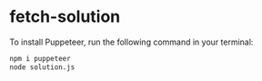 # fetch-solution


To install Puppeteer, run the following command in your terminal:
```bash
npm i puppeteer
node solution.js
